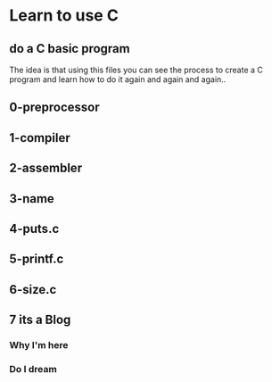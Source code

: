 # Learn to use C
## do a C basic program
The idea is that using this files you can see the process to create a C program and learn how to do it again and again and again..

## 0-preprocessor
## 1-compiler
## 2-assembler
## 3-name
## 4-puts.c
## 5-printf.c
## 6-size.c
## 7 its a Blog

### Why I'm here
### Do I dream
